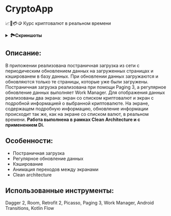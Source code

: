 # CryptoApp
📈🏦💳🪙 Курс криптовалют в реальном времени

<details>
  <summary><b>🏞️Скриншоты</b></summary>
    <p align="center">
      <img width="20%" height="20%" src="https://github.com/lavdev4/CryptoApp/assets/103329075/a9d62289-9dbe-404b-89ff-0e5fb88fa7c4">
    </p>
    <p align="center">
      <img width="20%" height="20%" src="https://github.com/lavdev4/CryptoApp/assets/103329075/7f820b93-a555-4e8b-a19a-751c7e87bfb9">
    </p>
    <p align="center">
      <img width="40%" height="40%" src="https://github.com/lavdev4/CryptoApp/assets/103329075/3d893c54-1ef0-465e-b36f-867d44bafbc5">
    </p>
    <p align="center">
      <img width="40%" height="40%" src="https://github.com/lavdev4/CryptoApp/assets/103329075/40cedd67-d4b6-4f63-a308-56e08b0606ce">
    </p>
</details>

## Описание: 
В приложении реализована постраничная загрузка из сети с периодическим обновлением данных на загруженных страницах и кэшированем в базу данных. При обновлении данных загружаются и обновляются только те страницы, которые уже были загружены. Постраничная загрузка реализована при помощи Paging 3, а регулярное обновление данных выполняет Work Manager. 
Для отображения данных реализованы два экрана: экран со списком криптовалют и экран с подробной информацией о выбранной криптовалюте. На экране, содержащем подробную информацию, обновление информации происходит так же, как на экране со списком валют, в реальном времени. 
**Работа выполнена в рамках Clean Architecture и с применением Di.**

## Особенности:
- Постраничная загрузка
- Регулярное обновление данных
- Кэширование
- Анимация переходов между экранами
- Clean architecture

## Использованные инструменты:
Dagger 2, Room, Retrofit 2, Picasso, Paging 3, Work Manager, Android Transitions, Kotlin Flow
